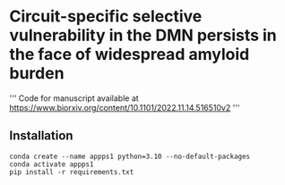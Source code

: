 # Circuit-specific selective vulnerability in the DMN persists in the face of widespread amyloid burden

'''
Code for manuscript available at https://www.biorxiv.org/content/10.1101/2022.11.14.516510v2
'''

## Installation
```
conda create --name appps1 python=3.10 --no-default-packages
conda activate appps1
pip install -r requirements.txt
```
